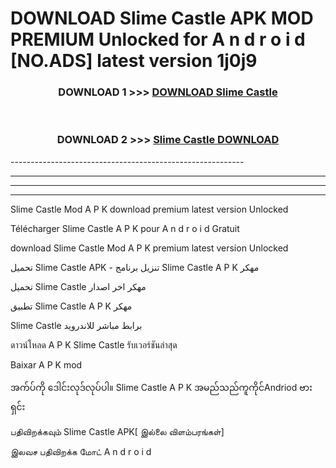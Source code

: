 # DOWNLOAD Slime Castle  APK MOD PREMIUM Unlocked for A n d r o i d [NO.ADS] latest version 1j0j9 



<div align="center">

<h3>DOWNLOAD 1 >>> <a href="https://getmod2.web.app/?judul=Slime Castle ">DOWNLOAD Slime Castle </a></h3><br>

<h3>DOWNLOAD 2 >>> <a href="https://getmod2.web.app/?judul=Slime Castle ">Slime Castle  DOWNLOAD </a></h3>

</div>
----------------------------------------------------------

----------------------------------------------------------

----------------------------------------------------------

----------------------------------------------------------

Slime Castle  Mod A P K download premium latest version Unlocked

Télécharger Slime Castle  A P K pour A n d r o i d Gratuit

download Slime Castle  Mod A P K premium latest version Unlocked

تحميل Slime Castle  APK - تنزيل برنامج Slime Castle  A P K مهكر

تحميل Slime Castle  مهكر اخر اصدار

تطبيق Slime Castle  A P K مهكر

Slime Castle  برابط مباشر للاندرويد

ดาวน์โหลด A P K Slime Castle  รับเวอร์ชันล่าสุด

Baixar A P K mod

အက်ပ်ကို ဒေါင်းလုဒ်လုပ်ပါ။ Slime Castle  A P K အမည်သည်ကူကိုင်Andriod ဗားရှင်း

பதிவிறக்கவும் Slime Castle  APK[ இல்லை விளம்பரங்கள்] 
 
இலவச பதிவிறக்க மோட் A n d r o i d



